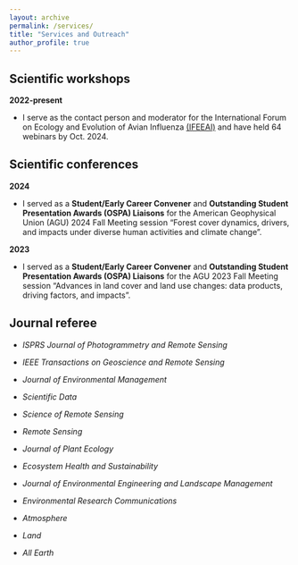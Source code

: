 ```yaml
---
layout: archive
permalink: /services/
title: "Services and Outreach"
author_profile: true
---
```


## Scientific workshops

**2022-present**
* I serve as the contact person and moderator for the International Forum on Ecology and Evolution of Avian Influenza [(IFEEAI)]((https://www.ceom.ou.edu/outreach/workshops/content/10)) and have held 64 webinars by Oct. 2024. 

## Scientific conferences

**2024**

* I served as a **Student/Early Career Convener** and **Outstanding Student Presentation Awards (OSPA) Liaisons** for the American Geophysical Union (AGU) 2024 Fall Meeting session “Forest cover dynamics, drivers, and impacts under diverse human activities and climate change”.

**2023**

* I served as a **Student/Early Career Convener** and **Outstanding Student Presentation Awards (OSPA) Liaisons** for the AGU 2023 Fall Meeting session “Advances in land cover and land use changes: data products, driving factors, and impacts”.

## Journal referee

  * _ISPRS Journal of Photogrammetry and Remote Sensing_
  
  * _IEEE Transactions on Geoscience and Remote Sensing_
  
  * _Journal of Environmental Management_
   
  * _Scientific Data_
  
  * _Science of Remote Sensing_
  
  * _Remote Sensing_
  
 * _Journal of Plant Ecology_
  
 * _Ecosystem Health and Sustainability_
  
 * _Journal of Environmental Engineering and Landscape Management_
  
 * _Environmental Research Communications_
  
 * _Atmosphere_
  
 * _Land_
  
 * _All Earth_
